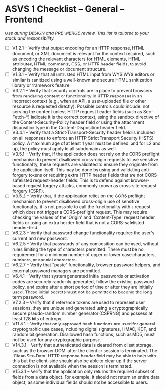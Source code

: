 # ASVS 1 Checklist – General – Frontend

_Use during DESIGN and PRE-MERGE review. This list is tailored to your stack and responsibility._

- [ ] V1.2.1 – Verify that output encoding for an HTTP response, HTML document, or XML document is relevant for the context required, such as encoding the relevant characters for HTML elements, HTML attributes, HTML comments, CSS, or HTTP header fields, to avoid changing the message or document structure.
- [ ] V1.3.1 – Verify that all untrusted HTML input from WYSIWYG editors or similar is sanitized using a well-known and secure HTML sanitization library or framework feature.
- [ ] V3.2.1 – Verify that security controls are in place to prevent browsers from rendering content or functionality in HTTP responses in an incorrect context (e.g., when an API, a user-uploaded file or other resource is requested directly). Possible controls could include: not serving the content unless HTTP request header fields (such as Sec-Fetch-\*) indicate it is the correct context, using the sandbox directive of the Content-Security-Policy header field or using the attachment disposition type in the Content-Disposition header field.
- [ ] V3.4.1 – Verify that a Strict-Transport-Security header field is included on all responses to enforce an HTTP Strict Transport Security (HSTS) policy. A maximum age of at least 1 year must be defined, and for L2 and up, the policy must apply to all subdomains as well.
- [ ] V3.5.1 – Verify that, if the application does not rely on the CORS preflight mechanism to prevent disallowed cross-origin requests to use sensitive functionality, these requests are validated to ensure they originate from the application itself. This may be done by using and validating anti-forgery tokens or requiring extra HTTP header fields that are not CORS-safelisted request-header fields. This is to defend against browser-based request forgery attacks, commonly known as cross-site request forgery (CSRF).
- [ ] V3.5.2 – Verify that, if the application relies on the CORS preflight mechanism to prevent disallowed cross-origin use of sensitive functionality, it is not possible to call the functionality with a request which does not trigger a CORS-preflight request. This may require checking the values of the 'Origin' and 'Content-Type' request header fields or using an extra header field that is not a CORS-safelisted header-field.
- [ ] V6.2.3 – Verify that password change functionality requires the user's current and new password.
- [ ] V6.2.5 – Verify that passwords of any composition can be used, without rules limiting the type of characters permitted. There must be no requirement for a minimum number of upper or lower case characters, numbers, or special characters.
- [ ] V6.2.7 – Verify that "paste" functionality, browser password helpers, and external password managers are permitted.
- [ ] V6.4.1 – Verify that system generated initial passwords or activation codes are securely randomly generated, follow the existing password policy, and expire after a short period of time or after they are initially used. These initial secrets must not be permitted to become the long term password.
- [ ] V7.2.3 – Verify that if reference tokens are used to represent user sessions, they are unique and generated using a cryptographically secure pseudo-random number generator (CSPRNG) and possess at least 128 bits of entropy.
- [ ] V11.4.1 – Verify that only approved hash functions are used for general cryptographic use cases, including digital signatures, HMAC, KDF, and random bit generation. Disallowed hash functions, such as MD5, must not be used for any cryptographic purpose.
- [ ] V14.3.1 – Verify that authenticated data is cleared from client storage, such as the browser DOM, after the client or session is terminated. The 'Clear-Site-Data' HTTP response header field may be able to help with this but the client-side should also be able to clear up if the server connection is not available when the session is terminated.
- [ ] V15.3.1 – Verify that the application only returns the required subset of fields from a data object. For example, it should not return an entire data object, as some individual fields should not be accessible to users.
